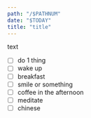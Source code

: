 ```yaml
---
path: "/$PATHNUM"
date: "$TODAY"
title: "title"
---
```


text

- [ ] do 1 thing
- [ ] wake up
- [ ] breakfast
- [ ] smile or something
- [ ] coffee in the afternoon
- [ ] meditate
- [ ] chinese

